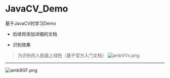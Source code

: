 # JavaCV_Demo
基于JavaCV的学习Demo

- 后续将添加详细的文档

- 识别效果

> 为识别的人脸画上绿色（基于官方入门文档）
![ambVVx.png](https://s1.ax1x.com/2020/07/29/ambVVx.png)
----
![amb9GF.png](https://s1.ax1x.com/2020/07/29/amb9GF.png)

